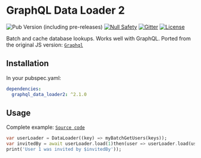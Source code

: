 # GraphQL Data Loader 2

![Pub Version (including pre-releases)](https://img.shields.io/pub/v/graphql_data_loader2?include_prereleases)
[![Null Safety](https://img.shields.io/badge/null-safety-brightgreen)](https://dart.dev/null-safety)
[![Gitter](https://img.shields.io/gitter/room/nwjs/nw.js.svg)](https://gitter.im/angel_dart/discussion)
[![License](https://img.shields.io/github/license/dukefirehawk/graphql_dart)](https://github.com/dukefirehawk/graphql_dart/blob/master/graphql_data_loader/LICENSE)

Batch and cache database lookups. Works well with GraphQL. Ported from the original JS version: [`Graphql`](https://github.com/graphql/dataloader)

## Installation

In your pubspec.yaml:

```yaml
dependencies:
  graphql_data_loader2: ^2.1.0
```

## Usage

Complete example: [`Source code`](https://github.com/dukefirehawk/graphql_dart/tree/master/graphql_data_loader/example/main.dart)

```dart
var userLoader = DataLoader((key) => myBatchGetUsers(keys));
var invitedBy = await userLoader.load(1)then(user => userLoader.load(user.invitedByID))
print('User 1 was invited by $invitedBy'));
```
